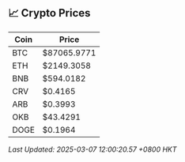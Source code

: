 ## 📈 Crypto Prices

| Coin | Price |
| ---- | ----- |
| BTC | $87065.9771 |
| ETH | $2149.3058 |
| BNB | $594.0182 |
| CRV | $0.4165 |
| ARB | $0.3993 |
| OKB | $43.4291 |
| DOGE | $0.1964 |

_Last Updated: 2025-03-07 12:00:20.57 +0800 HKT_